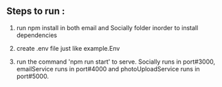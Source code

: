 ## Steps to run :

1) run npm install in both email and Socially folder inorder to install dependencies

2) create .env file just like example.Env

3) run the command 'npm run start' to serve. 
Socially runs in port#3000, emailService runs in port#4000 and photoUploadService runs in port#5000.